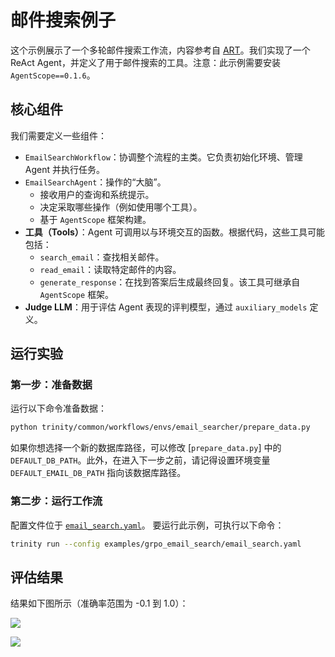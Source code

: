# 邮件搜索例子

这个示例展示了一个多轮邮件搜索工作流，内容参考自 [ART](https://openpipe.ai/blog/art-e-mail-agent?refresh=1756431423904)。我们实现了一个 ReAct Agent，并定义了用于邮件搜索的工具。注意：此示例需要安装 `AgentScope==0.1.6`。

## 核心组件

我们需要定义一些组件：

-   `EmailSearchWorkflow`：协调整个流程的主类。它负责初始化环境、管理 Agent 并执行任务。
-   `EmailSearchAgent`：操作的“大脑”。
    *   接收用户的查询和系统提示。
    *   决定采取哪些操作（例如使用哪个工具）。
    *   基于 `AgentScope` 框架构建。
-   **工具（Tools）**：Agent 可调用以与环境交互的函数。根据代码，这些工具可能包括：
    *   `search_email`：查找相关邮件。
    *   `read_email`：读取特定邮件的内容。
    *   `generate_response`：在找到答案后生成最终回复。该工具可继承自 `AgentScope` 框架。
-   **Judge LLM**：用于评估 Agent 表现的评判模型，通过 `auxiliary_models` 定义。

## 运行实验

### 第一步：准备数据

运行以下命令准备数据：

```bash
python trinity/common/workflows/envs/email_searcher/prepare_data.py
```

如果你想选择一个新的数据库路径，可以修改 [`prepare_data.py`] 中的 `DEFAULT_DB_PATH`。此外，在进入下一步之前，请记得设置环境变量 `DEFAULT_EMAIL_DB_PATH` 指向该数据库路径。

### 第二步：运行工作流

配置文件位于 [`email_search.yaml`](https://github.com/modelscope/Trinity-RFT/tree/main/examples/grpo_email_search/email_search.yaml)。
要运行此示例，可执行以下命令：

```bash
trinity run --config examples/grpo_email_search/email_search.yaml
```

## 评估结果

结果如下图所示（准确率范围为 -0.1 到 1.0）：

![](../../assets/email_rollout_accuracy.png)

![](../../assets/email_eval_accuracy.png)
